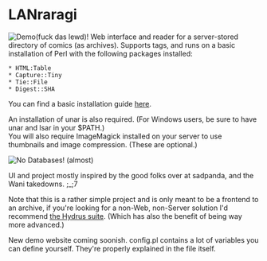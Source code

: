 LANraragi
============

![Demo(fuck das lewd)!](http://a.pomf.se/dzjwgn.png "")
Web interface and reader for a server-stored directory of comics (as archives).
Supports tags, and runs on a basic installation of Perl with the following packages installed:  

	* HTML:Table  
	* Capture::Tiny  	
	* Tie::File
	* Digest::SHA
	
You can find a basic installation guide [here](https://github.com/Difegue/LANraragi/blob/master/Install.md).
	
An installation of unar is also required. (For Windows users, be sure to have unar and lsar in your $PATH.)  
You will also require ImageMagick installed on your server to use thumbnails and image compression. (These are optional.)
	
![No Databases!](http://a.pomf.se/okalua.png "") (almost)

UI and project mostly inspired by the good folks over at sadpanda, and the Wani takedowns. ;_;7

Note that this is a rather simple project and is only meant to be a frontend to an archive, if you're looking for a non-Web, non-Server solution I'd recommend [the Hydrus suite](http://github.com/hydrusnetwork).
(Which has also the benefit of being way more advanced.)

New demo website coming soonish. 
config.pl contains a lot of variables you can define yourself. They're properly explained in the file itself.